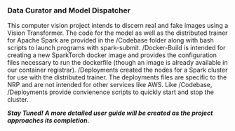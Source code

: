 ### Data Curator and Model Dispatcher

This computer vision project intends to discern real and fake images using a Vision Transformer. The code for the model as well as the distributed trainer for Apache Spark are provided in the /Codebase folder along with bash scripts to launch programs with spark-submit. /Docker-Build is intended for creating a new SparkTorch docker image and provides the configuration files necessary to run the dockerfile (though an image is already available in our container registrar). /Deployments created the nodes for a Spark cluster for use with the distributed trainer. The deployments files are specific to the NRP and are not intended for other services like AWS. Like /Codebase, /Deployments provide convienence scripts to quickly start and stop the cluster. 

***Stay Tuned! A more detailed user guide will be created as the project approaches its completion.***